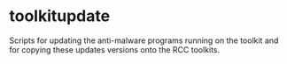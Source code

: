 toolkitupdate
=============

Scripts for updating the anti-malware programs running on the toolkit and for copying these updates versions onto the RCC toolkits.
